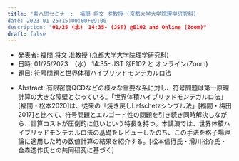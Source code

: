 ```yaml
---
title: "素ハ研セミナー:  福間 将文 准教授 (京都大学大学院理学研究科)
date: 2023-01-25T15:00:00+09:00
description: "01/25 (水)　14:35- (JST) @E102 and Online (Zoom)"
draft: false
---
```


- 発表者:
福間 将文 准教授 (京都大学大学院理学研究科)
- 日時:
01/25/2023　（水） 14:35- JST @E102 と オンライン(Zoom)
- 題目: 
符号問題と世界体積ハイブリッドモンテカルロ法

<!--more-->

- Abstract:
有限密度QCDなどの様々な重要な系に対し、符号問題は第一原理計算の大きな障壁となっている。「世界体積ハイブリッドモンテカルロ法」[福間・松本2020]は、従来の「焼き戻しLefschetzシンブル法」[福間・梅田2017]と比べて、符号問題とエルゴード性の問題を引き続き同時解決しながら、計算コストが圧倒的に低いという特長を持つ。本講演では、世界体積ハイブリッドモンテカルロ法の基礎をレビューしたのち、この手法を格子場理論に適用した時の数値計算の結果を紹介する。[松本信行氏・滑川裕介氏・金森逸作氏との共同研究に基づく]


